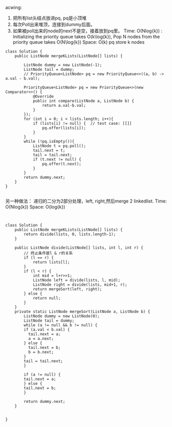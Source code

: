 acwing: 
1. 把所有list头结点放进pq, pq是小顶堆
2. 每次Poll出来堆顶，连接到dummy后面。
3. 如果被poll出来的node的next不是空，接着放到pq里。
Time: O(Nlog{k})   : Initializing the priority queue takes O(k\log{k}), Pop N nodes from the priority queue takes O(N\log{k})
Space: O(k) pq store k nodes

```
class Solution {
    public ListNode mergeKLists(ListNode[] lists) {

        ListNode dummy = new ListNode(-1);
        ListNode tail = dummy;
        // PriorityQueue<ListNode> pq = new PriorityQueue<>((a, b) -> a.val - b.val);

        PriorityQueue<ListNode> pq = new PriorityQueue<>(new Comparator<>() {
            @Override
            public int compare(ListNode a, ListNode b) {
                return a.val-b.val;
            }
        });
        for (int i = 0; i < lists.length; i++){
            if (lists[i] != null) {  // test case: [[]]
                pq.offer(lists[i]);
            }
        }
        while (!pq.isEmpty()){
            ListNode t = pq.poll();
            tail.next = t;
            tail = tail.next;
            if (t.next != null) {
                pq.offer(t.next); 
            }
        }
        return dummy.next;
    }
}
 
```



另一种做法：
递归的二分为2部分处理，left, right,然后merge 2 linkedlist.
Time: O(Nlog{k}) 
Space: O(log{k})

```


class Solution {
    public ListNode mergeKLists(ListNode[] lists) {
        return divide(lists, 0, lists.length-1);
    }
    
    public ListNode divide(ListNode[] lists, int l, int r) {
        // 终止条件是l & r的关系
        if (l == r) {
            return lists[l];
        }
        if (l < r) {
            int mid = l+r>>1;
            ListNode left = divide(lists, l, mid);
            ListNode right = divide(lists, mid+1, r);
            return mergeSort(left, right);
        } else {
            return null;
        }
    }
    private static ListNode mergeSort(ListNode a, ListNode b) {
        ListNode dummy = new ListNode(0);
        ListNode tail = dummy;
        while (a != null && b != null) {
        if (a.val < b.val) {
          tail.next = a;
          a = a.next;
        } else {
          tail.next = b;
          b = b.next;
        }
        tail = tail.next;
        }

        if (a != null) {
        tail.next = a;
        } else {
        tail.next = b;
        }

        return dummy.next;
    }


}


```
